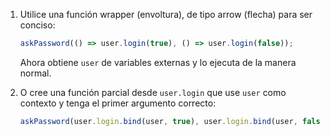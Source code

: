 


1. Utilice una función wrapper (envoltura), de tipo arrow (flecha) para ser conciso:

    ```js 
    askPassword(() => user.login(true), () => user.login(false)); 
    ```


    Ahora obtiene `user` de variables externas y lo ejecuta de la manera normal.

2. O cree una función parcial desde `user.login` que use `user` como contexto y tenga el primer argumento correcto:



    ```js 
    askPassword(user.login.bind(user, true), user.login.bind(user, false)); 
    ```
